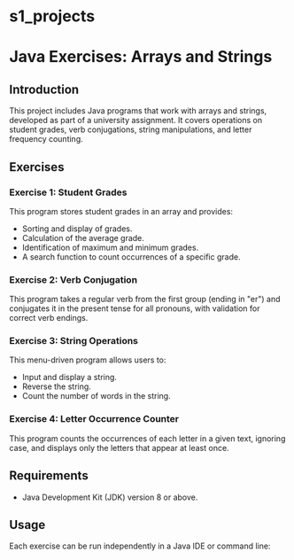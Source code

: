 # s1_projects
# Java Exercises: Arrays and Strings

## Introduction
This project includes Java programs that work with arrays and strings, developed as part of a university assignment. It covers operations on student grades, verb conjugations, string manipulations, and letter frequency counting.

## Exercises

### Exercise 1: Student Grades
This program stores student grades in an array and provides:
- Sorting and display of grades.
- Calculation of the average grade.
- Identification of maximum and minimum grades.
- A search function to count occurrences of a specific grade.

### Exercise 2: Verb Conjugation
This program takes a regular verb from the first group (ending in "er") and conjugates it in the present tense for all pronouns, with validation for correct verb endings.

### Exercise 3: String Operations
This menu-driven program allows users to:
- Input and display a string.
- Reverse the string.
- Count the number of words in the string.

### Exercise 4: Letter Occurrence Counter
This program counts the occurrences of each letter in a given text, ignoring case, and displays only the letters that appear at least once.

## Requirements
- Java Development Kit (JDK) version 8 or above.

## Usage
Each exercise can be run independently in a Java IDE or command line:
```bash
